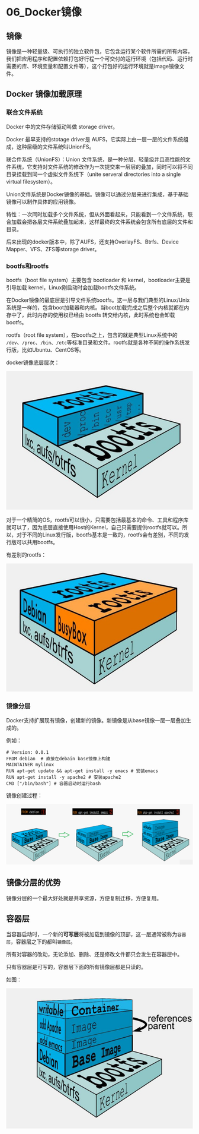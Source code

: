 # 06_Docker镜像

## 镜像

镜像是一种轻量级、可执行的独立软件包，它包含运行某个软件所需的所有内容，我们把应用程序和配置依赖打包好行程一个可交付的运行环境（包括代码、运行时需要的库、环境变量和配置文件等），这个打包好的运行环境就是image镜像文件。

## Docker 镜像加载原理

### 联合文件系统

Docker 中的文件存储驱动叫做 storage driver。

Docker 最早支持的stotage driver是 AUFS，它实际上由一层一层的文件系统组成，这种层级的文件系统叫UnionFS。

联合件系统（UnionFS）：Union 文件系统，是一种分层、轻量级并且高性能的文件系统，它支持对文件系统的修改作为一次提交来一层层的叠加，同时可以将不同目录挂载到同一个虚拟文件系统下（unite serveral directories into a single virtual filesystem）。

Union文件系统是Docker镜像的基础。镜像可以通过分层来进行集成，基于基础镜像可以制作具体的应用镜像。

特性：一次同时加载多个文件系统，但从外面看起来，只能看到一个文件系统，联合加载会把各层文件系统叠加起来，这样最终的文件系统会包含所有底层的文件和目录。

后来出现的docker版本中，除了AUFS，还支持OverlayFS、Btrfs、Device Mapper、VFS、ZFS等storage driver。

### bootfs和rootfs

bootfs（boot file system）主要包含 bootloader 和 kernel，bootloader主要是引导加载 kernel，Linux刚启动时会加载bootfs文件系统。

在Docker镜像的最底层是引导文件系统bootfs。这一层与我们典型的Linux/Unix系统是一样的，包含boot加载器和内核。当boot加载完成之后整个内核就都在内存中了，此时内存的使用权已经由 bootfs 转交给内核，此时系统也会卸载 bootfs。

rootfs（root file system），在bootfs之上，包含的就是典型Linux系统中的 `/dev`、`/proc`、`/bin`、`/etc`等标准目录和文件。rootfs就是各种不同的操作系统发行版，比如Ubuntu、CentOS等。

docker镜像底层层次：

![img](Docker镜像.assets/1652093445038-27095471-f01f-4978-a28f-d8e2df893dab.jpeg)

对于一个精简的OS，rootfs可以很小，只需要包括最基本的命令、工具和程序库就可以了，因为底层直接使用Host的Kernel，自己只需要提供rootfs就可以。所以，对于不同的Linux发行版，bootfs基本是一致的，rootfs会有差别，不同的发行版可以共用bootfs。

有差别的rootfs：

![layer02.jpg](Docker镜像.assets/1652093452907-392b879e-1f7b-478a-97ae-7c37cb9669b3.jpeg)

### 镜像分层

Docker支持扩展现有镜像，创建新的镜像。新镜像是从base镜像一层一层叠加生成的。

例如：

```
# Version: 0.0.1
FROM debian  # 直接在debain base镜像上构建
MAINTAINER mylinux
RUN apt-get update && apt-get install -y emacs # 安装emacs
RUN apt-get install -y apache2 # 安装apache2
CMD ["/bin/bash"] # 容器启动时运行bash
```

镜像创建过程：

![layer03.png](Docker镜像.assets/1652093459380-335e0f0e-1213-47d9-a17b-f49734699ef2.png)

## 镜像分层的优势

镜像分层的一个最大好处就是共享资源，方便复制迁移，方便复用。

## 容器层

当容器启动时，一个新的**可写层**将被加载到镜像的顶部，这一层通常被称为`容器层`，容器层之下的都叫`镜像层`。

所有对容器的改动，无论添加、删除、还是修改文件都只会发生在容器层中。

只有容器层是可写的，容器层下面的所有镜像层都是只读的。

如图：

![layer04.jpg](Docker镜像.assets/1652093466220-a1c70673-7ca7-4025-9432-d89152439000.jpeg)

